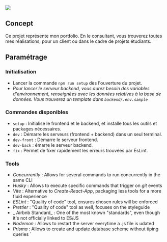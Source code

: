 ![](image.png)


## Concept

Ce projet représente mon portfolio. En le consultant, vous trouverez toutes mes réalisations, pour un client ou dans le cadre de projets étudiants.

## Paramétrage

### Initialisation

- Lancer la commande `npm run setup` dès l'ouverture du projet.
- _Pour lancer le serveur backend, vous aurez besoin des variables d'environnement, renseignées avec les données relatives à la base de données. Vous trouverez un template dans `backend/.env.sample`_

### Commandes disponibles

- `setup` : Initialise le frontend et le backend, et installe tous les outils et packages nécessaires.
- `dev` : Démarre les serveurs (frontend + backend) dans un seul terminal.
- `dev-front` : Démarre le serveur frontend.
- `dev-back` : émarre le serveur backend.
- `fix` : Permet de fixer rapidement les erreurs trouvées par EsLint.

### Tools

- _Concurrently_ : Allows for several commands to run concurrently in the same CLI
- _Husky_ : Allows to execute specific commands that trigger on _git_ events
- _Vite_ : Alternative to _Create-React-App_, packaging less tools for a more fluid experience
- _ESLint_ : "Quality of code" tool, ensures chosen rules will be enforced
- _Prettier_ : "Quality of code" tool as well, focuses on the styleguide
- _ Airbnb Standard_ : One of the most known "standards", even though it's not officially linked to ES/JS
- _Nodemon_ : Allows to restart the server everytime a .js file is udated
- _Prisma_ : Allows to create and update database scheme without tiping queries
`
